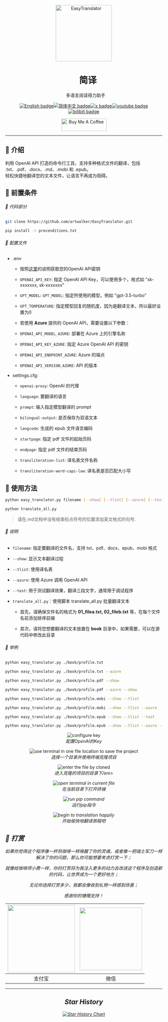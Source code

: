 <p align="center">
  <img width="180" src="./assets/logo.png" alt="EasyTranslator">
  <h1 align="center">&nbsp;&nbsp;&nbsp;&nbsp;简译</h1>
  <p align="center">&nbsp;&nbsp;&nbsp;多语言阅读得力助手</p>
</p>

<div align="center">

[![English badge](https://img.shields.io/badge/English-blue)](./README.md)[![简体中文 badge](https://img.shields.io/badge/%E7%AE%80%E4%BD%93%E4%B8%AD%E6%96%87-red)](./README_ZH-CN.md)[![x badge](https://img.shields.io/badge/Follow-EthanWang-purple?logo=x&labelColor=black)](https://twitter.com/EthanWang999)[![youtube badge](https://img.shields.io/badge/Follow-EthanWang999-green?logo=Youtube&logoColor=red&labelColor=black)](https://www.youtube.com/@EthanWang999)[![bilibili badge](https://img.shields.io/badge/Follow-%E6%96%B9%E7%A8%8B%E6%98%9F-brown?logo=bilibili&logoColor=pink&labelColor=black)](https://space.bilibili.com/29185421)

<a href="https://www.buymeacoffee.com/ethanwang" target="_blank"><img src="https://cdn.buymeacoffee.com/buttons/v2/default-blue.png" alt="Buy Me A Coffee" style="height: 40px !important;width: 145px !important;" ></a>
</div>

---

## :bookmark_tabs: 介绍

利用 OpenAI API 打造的命令行工具，支持多种格式文件的翻译，包括 .txt、.pdf、.docx、.md、.mobi 和 .epub。  
轻松快捷地翻译您的文本文件，让语言不再成为阻碍。

## :bell: 前置条件

###### :snake: 代码部分

```bash
git clone https://github.com/artwalker/EasyTranslator.git
```

```bash
pip install -r preconditions.txt
```

###### :scroll: 配置文件

- .env
  - 按照[这里](https://platform.openai.com/api-keys)的说明获取您的OpenAI API密钥

  - `OPENAI_API_KEY`: 指定 OpenAI API Key，可以使用多个，格式如 "sk-xxxxxxx, sk-xxxxxxx"

  - `GPT_MODEL`: `GPT_MODEL`: 指定所使用的模型，例如 "gpt-3.5-turbo"

  - `GPT_TEMPERATURE`: 指定模型回复的随机度，因为是翻译文本，所以最好设置为0

  - 若使用 **Azure** 提供的 OpenAI API，需要设置以下参数：

  - `OPENAI_API_MODEL_AZURE`: 部署在 Azure 上的引擎名称

  - `OPENAI_API_KEY_AZURE`: 指定 Azure OpenAI API 的密钥

  - `OPENAI_API_ENDPOINT_AZURE`: Azure 的端点

  - `OPENAI_API_VERSION_AZURE`: API 的版本

- settings.cfg:
  - `openai-proxy`: OpenAI 的代理

  - `language`: 要翻译的语言

  - `prompt`: 输入指定模型翻译的 prompt

  - `bilingual-output`: 是否保存为双语文本

  - `langcode`: 生成的 epub 文件语言编码

  - `startpage`: 指定 pdf 文件的起始页码

  - `endpage`: 指定 pdf 文件的结束页码

  - `transliteration-list`: 译名表文件名称

  - `transliteration-word-capi-low`: 译名表是否匹配大小写

## :running: 使用方法

```bash
python easy_translator.py filename [--show] [--tlist] [--azure] [--test]
```

```bash
python translate_all.py
```

> 请在.md文档中没有结束标点符号的位置添加英文格式的句号.

###### :clap: 说明

- `filename`: 指定要翻译的文件名，支持 txt、pdf、docx、epub、mobi 格式

- `--show`: 显示文本翻译过程

- `--tlist`: 使用译名表

- `--azure`: 使用 Azure 调用 OpenAI API

- `--test`: 用于测试翻译效果，翻译三段文字，通常用于调试程序

- `translate_all.py`：使用脚本 translate_all.py 批量翻译文本
  - 首先，请确保文件名的格式为 **01_filea.txt, 02_fileb.txt** 等，在每个文件名前添加排序前缀

  - 其次，请将您想要翻译的文本放置在 **book** 目录中，如果需要，可以在源代码中修改此目录

###### :pushpin: 举例

```bash
python easy_translator.py ./book/profile.txt
```

```bash
python easy_translator.py ./book/profile.txt --azure
```

```bash
python easy_translator.py ./book/profile.pdf --show
```

```bash
python easy_translator.py ./book/profile.pdf --azure --show
```

```bash
python easy_translator.py ./book/profile.mobi --show --tlist
```

```bash
python easy_translator.py ./book/profile.mobi --show --tlist --azure
```

```bash
python easy_translator.py ./book/profile.epub --show --tlist --test
```

```bash
python easy_translator.py ./book/profile.epub --show --tlist --azure --test
```

<div align="center">

![configure key](./assets/et_config_sk.png)
<br>
<em>配置OpenAI的Key</em>

</div>

<div align="center">

![use terminal in one file location to save the project](./assets/et_open_a_location_to_save_project.png)
<br>
<em>选择一个目录并使用终端克隆项目</em>

</div>

<div align="center">

![enter the file by cloned](./assets/et_enter_the_code_file.png)
<br>
<em>进入克隆的项目的目录下/em>

</div>

<div align="center">

![open terminal in current file](./assets/et_open_terminal_in_current_file.png)
<br>
<em>在当前目录下打开终端</em>

</div>

<div align="center">


![run pip command](./assets/et_run_the_pip_command.png)
<br>
<em>运行pip指令</em>

</div>

<div align="center">


![begin to translation happily](./assets/et_run_translation.png)
<br>
<em>开始愉快地翻译旅程吧</em>

</div>

## :gift_heart: 打赏
<p align="center">如果你觉得这个程序像一杯热咖啡一样唤醒了你的灵魂，或者像一把瑞士军刀一样解决了你的问题，那么你可能想要考虑打赏一下；</p>  
<p align="center">就像给咖啡师小费一样，你的打赏将为我注入更多的动力去改进这个程序及创造新的代码，让世界成为一个更好地方；</p>  
<p align="center">无论你选择打赏多少，我都会像收到礼物一样感到欣喜；</p>  
<p align="center">感谢你的慷慨支持！</p>  

<div align="center">

| <img width="215" src="./assets/alipay.jpg"> | <img width="200" src="./assets/wechat_pay.jpg"> |
|:---:|:---:
| 支付宝 | 微信 |

</div>

---

<div align="center">

## Star History

[![Star History Chart](https://api.star-history.com/svg?repos=artwalker/EasyTranslator.git&type=Timeline)](https://star-history.com/#artwalker/EasyTranslator.git&Timeline)

</div>
